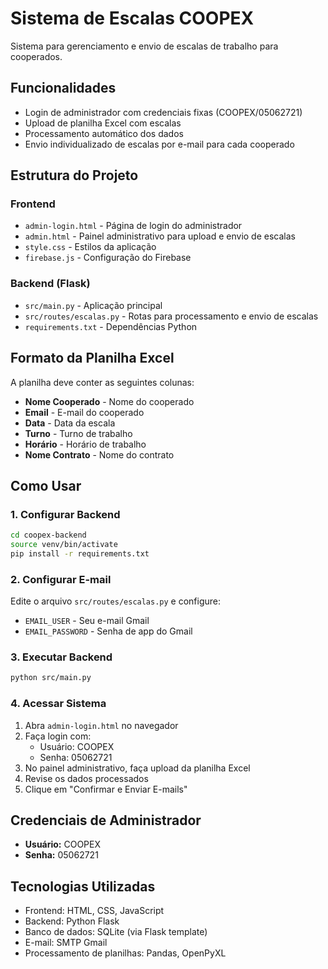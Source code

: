 # Sistema de Escalas COOPEX

Sistema para gerenciamento e envio de escalas de trabalho para cooperados.

## Funcionalidades

- Login de administrador com credenciais fixas (COOPEX/05062721)
- Upload de planilha Excel com escalas
- Processamento automático dos dados
- Envio individualizado de escalas por e-mail para cada cooperado

## Estrutura do Projeto

### Frontend
- `admin-login.html` - Página de login do administrador
- `admin.html` - Painel administrativo para upload e envio de escalas
- `style.css` - Estilos da aplicação
- `firebase.js` - Configuração do Firebase

### Backend (Flask)
- `src/main.py` - Aplicação principal
- `src/routes/escalas.py` - Rotas para processamento e envio de escalas
- `requirements.txt` - Dependências Python

## Formato da Planilha Excel

A planilha deve conter as seguintes colunas:
- **Nome Cooperado** - Nome do cooperado
- **Email** - E-mail do cooperado
- **Data** - Data da escala
- **Turno** - Turno de trabalho
- **Horário** - Horário de trabalho
- **Nome Contrato** - Nome do contrato

## Como Usar

### 1. Configurar Backend

```bash
cd coopex-backend
source venv/bin/activate
pip install -r requirements.txt
```

### 2. Configurar E-mail

Edite o arquivo `src/routes/escalas.py` e configure:
- `EMAIL_USER` - Seu e-mail Gmail
- `EMAIL_PASSWORD` - Senha de app do Gmail

### 3. Executar Backend

```bash
python src/main.py
```

### 4. Acessar Sistema

1. Abra `admin-login.html` no navegador
2. Faça login com:
   - Usuário: COOPEX
   - Senha: 05062721
3. No painel administrativo, faça upload da planilha Excel
4. Revise os dados processados
5. Clique em "Confirmar e Enviar E-mails"

## Credenciais de Administrador

- **Usuário:** COOPEX
- **Senha:** 05062721

## Tecnologias Utilizadas

- Frontend: HTML, CSS, JavaScript
- Backend: Python Flask
- Banco de dados: SQLite (via Flask template)
- E-mail: SMTP Gmail
- Processamento de planilhas: Pandas, OpenPyXL

